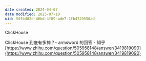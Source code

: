 ```yaml
---
date created: 2024-04-07
date modified: 2025-07-10
uid: 565bd02d-40bd-4f89-ade7-2fb4729550ad
---
```


ClickHouse

<!-- more -->

ClickHouse 到底有多神？- armsword 的回答 - 知乎  
[https://www.zhihu.com/question/505958148/answer/3419819090](https://www.zhihu.com/question/505958148/answer/3419819090)
